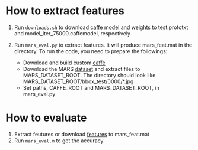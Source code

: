 # How to extract features
1. Run ```downloads.sh``` to download [caffe model](https://www.dropbox.com/s/exwqft6f5rcyzz7/test.prototxt?dl=0) and [weights](https://www.dropbox.com/s/2saef01f8j2rf70/model_iter_75000.caffemodel?dl=0) to test.prototxt and  model_iter_75000.caffemodel, respectively
2. Run ```mars_eval.py``` to extract features. It will produce mars_feat.mat in the directory. To run the code, you need to prepare the followings:

    - Download and build custom [caffe](https://github.com/yuminsuh/caffe_retrieval)
    - Download the MARS [dataset](http://www.liangzheng.com.cn/Project/project_mars.html) and extract files to MARS_DATASET_ROOT. The directory should look like MARS_DATASET_ROOT/bbox_test/0000/*.jpg
    - Set paths, CAFFE_ROOT and MARS_DATASET_ROOT, in mars_eval.py

# How to evaluate
1. Extract feutures or download [features](https://www.dropbox.com/s/i38ofh0vhm8zalc/mars_feat.mat?dl=0) to mars_feat.mat
2. Run ```mars_eval.m``` to get the accuracy
